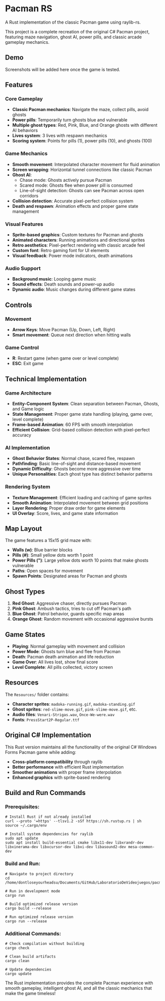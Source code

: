 # Pacman RS

A Rust implementation of the classic Pacman game using raylib-rs.

This project is a complete recreation of the original C# Pacman project, featuring maze navigation, ghost AI, power pills, and classic arcade gameplay mechanics.

## Demo

Screenshots will be added here once the game is tested.

## Features

### Core Gameplay

- **Classic Pacman mechanics**: Navigate the maze, collect pills, avoid ghosts
- **Power pills**: Temporarily turn ghosts blue and vulnerable
- **Multiple ghost types**: Red, Pink, Blue, and Orange ghosts with different AI behaviors
- **Lives system**: 3 lives with respawn mechanics
- **Scoring system**: Points for pills (1), power pills (10), and ghosts (100)

### Game Mechanics

- **Smooth movement**: Interpolated character movement for fluid animation
- **Screen wrapping**: Horizontal tunnel connections like classic Pacman
- **Ghost AI**:
  - Chase mode: Ghosts actively pursue Pacman
  - Scared mode: Ghosts flee when power pill is consumed
  - Line-of-sight detection: Ghosts can see Pacman across open corridors
- **Collision detection**: Accurate pixel-perfect collision system
- **Death and respawn**: Animation effects and proper game state management

### Visual Features

- **Sprite-based graphics**: Custom textures for Pacman and ghosts
- **Animated characters**: Running animations and directional sprites
- **Retro aesthetics**: Pixel-perfect rendering with classic arcade feel
- **Custom font**: Retro gaming font for UI elements
- **Visual feedback**: Power mode indicators, death animations

### Audio Support

- **Background music**: Looping game music
- **Sound effects**: Death sounds and power-up audio
- **Dynamic audio**: Music changes during different game states

## Controls

### Movement

- **Arrow Keys**: Move Pacman (Up, Down, Left, Right)
- **Smart movement**: Queue next direction when hitting walls

### Game Control

- **R**: Restart game (when game over or level complete)
- **ESC**: Exit game

## Technical Implementation

### Game Architecture

- **Entity-Component System**: Clean separation between Pacman, Ghosts, and Game logic
- **State Management**: Proper game state handling (playing, game over, level complete)
- **Frame-based Animation**: 60 FPS with smooth interpolation
- **Efficient Collision**: Grid-based collision detection with pixel-perfect accuracy

### AI Implementation

- **Ghost Behavior States**: Normal chase, scared flee, respawn
- **Pathfinding**: Basic line-of-sight and distance-based movement
- **Dynamic Difficulty**: Ghosts become more aggressive over time
- **Unique Personalities**: Each ghost type has distinct behavior patterns

### Rendering System

- **Texture Management**: Efficient loading and caching of game sprites
- **Smooth Animation**: Interpolated movement between grid positions
- **Layer Rendering**: Proper draw order for game elements
- **UI Overlay**: Score, lives, and game state information

## Map Layout

The game features a 15x15 grid maze with:

- **Walls (w)**: Blue barrier blocks
- **Pills (#)**: Small yellow dots worth 1 point
- **Power Pills (")**: Large yellow dots worth 10 points that make ghosts vulnerable
- **Paths**: Open spaces for movement
- **Spawn Points**: Designated areas for Pacman and ghosts

## Ghost Types

1. **Red Ghost**: Aggressive chaser, directly pursues Pacman
2. **Pink Ghost**: Ambush tactics, tries to cut off Pacman's path
3. **Blue Ghost**: Patrol behavior, guards specific map areas
4. **Orange Ghost**: Random movement with occasional aggressive bursts

## Game States

- **Playing**: Normal gameplay with movement and collision
- **Power Mode**: Ghosts turn blue and flee from Pacman
- **Death**: Pacman death animation and life reduction
- **Game Over**: All lives lost, show final score
- **Level Complete**: All pills collected, victory screen

## Resources

The `Resources/` folder contains:

- **Character sprites**: `madoka-running.gif`, `madoka-standing.gif`
- **Ghost sprites**: `red-slime-move.gif`, `pink-slime-move.gif`, etc.
- **Audio files**: `Venari-Strigas.wav`, `Once-We-were.wav`
- **Fonts**: `PressStart2P-Regular.ttf`

## Original C# Implementation

This Rust version maintains all the functionality of the original C# Windows Forms Pacman game while adding:

- **Cross-platform compatibility** through raylib
- **Better performance** with efficient Rust implementation
- **Smoother animations** with proper frame interpolation
- **Enhanced graphics** with sprite-based rendering

## Build and Run Commands

### Prerequisites:

```fish
# Install Rust if not already installed
curl --proto '=https' --tlsv1.2 -sSf https://sh.rustup.rs | sh
source ~/.cargo/env

# Install system dependencies for raylib
sudo apt update
sudo apt install build-essential cmake libx11-dev libxrandr-dev libxinerama-dev libxcursor-dev libxi-dev libasound2-dev mesa-common-dev
```

### Build and Run:

```fish
# Navigate to project directory
cd /home/dontloseyourheadsu/Documents/GitHub/LaboratorioDeVideojuegos/pacman_rs

# Run in development mode
cargo run

# Build optimized release version
cargo build --release

# Run optimized release version
cargo run --release
```

### Additional Commands:

```fish
# Check compilation without building
cargo check

# Clean build artifacts
cargo clean

# Update dependencies
cargo update
```

The Rust implementation provides the complete Pacman experience with smooth gameplay, intelligent ghost AI, and all the classic mechanics that make the game timeless!
